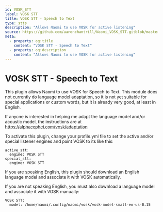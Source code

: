 ```yaml
---
id: VOSK_STT
label: VOSK STT
title: VOSK STT - Speech to Text
type: stts
description: "Allows Naomi to use VOSK for active listening"
source: https://github.com/aaronchantrill/Naomi_VOSK_STT.gitblob/master/readme.md
meta:
  - property: og:title
    content: "VOSK STT - Speech to Text"
  - property: og:description
    content: "Allows Naomi to use VOSK for active listening"
---
```


# VOSK STT - Speech to Text

This plugin allows Naomi to use VOSK for Speech to Text. This module does not
currently do language model adaptation, so it is not yet suitable for special
applications or custom words, but it is already very good, at least in English.

If anyone is interested in helping me adapt the language model and/or acoustic
model, the instructions are at https://alphacephei.com/vosk/adaptation

To activate this plugin, change your profile.yml file to set the active and/or
special listener engines and point VOSK to its like this:

```
active_stt:
  engine: VOSK STT
special_stt:
  engine: VOSK STT
```

If you are speaking English, this plugin should download an English language
model and associate it with VOSK automatically.

If you are not speaking English, you must also download a language model and
associate it with VOSK manually:
```
VOSK STT:
  model: /home/naomi/.config/naomi/vosk/vosk-model-small-en-us-0.15
```
<EditPageLink/>
